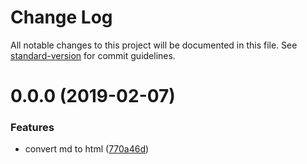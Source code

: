 # Change Log

All notable changes to this project will be documented in this file. See [standard-version](https://github.com/conventional-changelog/standard-version) for commit guidelines.

<a name="0.0.0"></a>
# 0.0.0 (2019-02-07)


### Features

* convert md to html ([770a46d](https://github.com/stasson/copyist/commit/770a46d))
